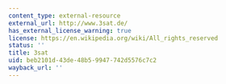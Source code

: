 ```yaml
---
content_type: external-resource
external_url: http://www.3sat.de/
has_external_license_warning: true
license: https://en.wikipedia.org/wiki/All_rights_reserved
status: ''
title: 3sat
uid: beb2101d-43de-48b5-9947-742d5576c7c2
wayback_url: ''
---
```

